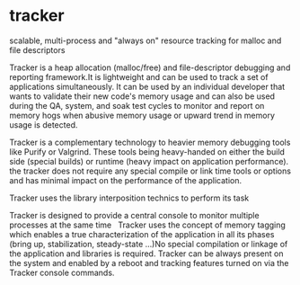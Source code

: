 # tracker
scalable, multi-process and "always on" resource tracking for malloc and file descriptors
  
  Tracker is a heap allocation (malloc/free) and file-descriptor debugging and reporting framework.It is lightweight and can be used to track a set of applications simultaneously. It can be used by an individual developer that wants to validate their new code's memory usage and can also be used during the QA, system, and soak test cycles to monitor and report on memory hogs when abusive memory usage or upward trend in memory usage is detected.
  
  Tracker is a complementary technology to heavier memory debugging tools like Purify or Valgrind. These tools being heavy-handed on either the build side (special builds) or runtime (heavy impact on application performance). the tracker does not require any special compile or link time tools or options and has minimal impact on the performance of the application.
  
  Tracker uses the library interposition technics to perform its task
  
  Tracker is designed to provide a central console to monitor multiple processes at the same time   Tracker uses the concept of memory tagging which enables a true characterization of the application in all its phases (bring up, stabilization, steady-state …)No special compilation or linkage of the application and libraries is required. Tracker can be always present on the system and enabled by a reboot and tracking features turned on via the Tracker console commands.
